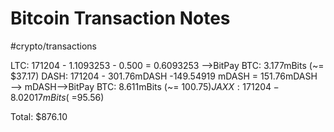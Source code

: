 # Bitcoin Transaction Notes
#crypto/transactions

LTC: 171204 - 1.1093253 - 0.500 = 0.6093253 —>BitPay BTC: 3.177mBits (~= $37.17)
DASH: 171204 -  301.76mDASH -149.54919 mDASH = 151.76mDASH—> mDASH—>BitPay BTC: 8.611mBits (~= $100.75)
JAXX: 171204 - 8.02017mBits (~=$95.56)

Total: $876.10


